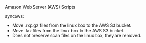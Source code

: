 Amazon Web Server (AWS) Scripts

syncaws:
  - Move .rxp.gz files from the linux box to the AWS S3 bucket.
  - Move .laz files from the linux box to the AWS S3 bucket.
  - Does not preserve scan files on the linux box, they are removed.
